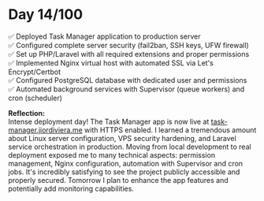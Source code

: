 # Day 14/100

✅ Deployed Task Manager application to production server  
✅ Configured complete server security (fail2ban, SSH keys, UFW firewall)  
✅ Set up PHP/Laravel with all required extensions and proper permissions  
✅ Implemented Nginx virtual host with automated SSL via Let's Encrypt/Certbot  
✅ Configured PostgreSQL database with dedicated user and permissions  
✅ Automated background services with Supervisor (queue workers) and cron (scheduler)  

**Reflection:**  
Intense deployment day! The Task Manager app is now live at [task-manager.jiordiviera.me](https://task-manager.jiordiviera.me/) with HTTPS enabled. I learned a tremendous amount about Linux server configuration, VPS security hardening, and Laravel service orchestration in production. Moving from local development to real deployment exposed me to many technical aspects: permission management, Nginx configuration, automation with Supervisor and cron jobs. It's incredibly satisfying to see the project publicly accessible and properly secured. Tomorrow I plan to enhance the app features and potentially add monitoring capabilities.
